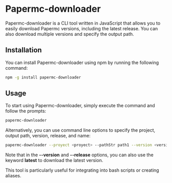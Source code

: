 # Papermc-downloader

Papermc-downloader is a CLI tool written in JavaScript that allows you to easily download Papermc versions, including the latest release. You can also download multiple versions and specify the output path.

## Installation

You can install Papermc-downloader using npm by running the following command:

```bash
npm -g install papermc-downloader
```

## Usage

To start using Papermc-downloader, simply execute the command and follow the prompts:

```bash
papermc-downloader
```

Alternatively, you can use command line options to specify the project, output path, version, release, and name:

```bash
papermc-downloader --proyect <proyect> --pathStr path1 --version <version> --release <release> --name <name>
```
Note that in the **--version** and **--release** options, you can also use the keyword **latest** to download the latest version.

This tool is particularly useful for integrating into bash scripts or creating aliases.
